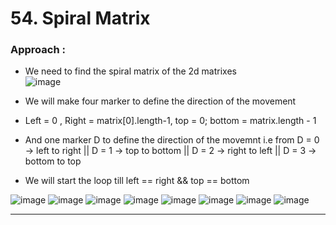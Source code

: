 # 54. Spiral Matrix

 
### Approach : 
- We need to find the spiral matrix of the 2d matrixes <br>
![image](https://github.com/Nikhilpra17/Leetcode-/assets/97670140/869a231a-88f4-436b-b3ee-a4c8eaec89bc) <br>

- We will make four marker to define the direction of the movement 
- Left = 0 , Right = matrix[0].length-1, top = 0; bottom = matrix.length - 1
- And one marker D to define the direction of the movemnt i.e from D = 0 -> left to right || D = 1 -> top to bottom || D = 2 -> right to left || D = 3 -> bottom to top
- We will start the loop till left == right && top == bottom 

![image](https://github.com/Nikhilpra17/Leetcode-/assets/97670140/88575881-778e-4532-9fc5-e2a2c07eb9f0)
![image](https://github.com/Nikhilpra17/Leetcode-/assets/97670140/44f00b52-9b56-4a83-925d-be6a1dd0da26)
![image](https://github.com/Nikhilpra17/Leetcode-/assets/97670140/4394d9f6-646d-4194-a4f9-4b65a2c647fd)
![image](https://github.com/Nikhilpra17/Leetcode-/assets/97670140/b06a7a2a-ec9b-473c-9ccc-95e40e522828)
![image](https://github.com/Nikhilpra17/Leetcode-/assets/97670140/6f99321e-9811-49c3-a455-fcc7ff2f2979)
![image](https://github.com/Nikhilpra17/Leetcode-/assets/97670140/5456e5c2-7eb9-4330-9ad0-147b96a931b5)
![image](https://github.com/Nikhilpra17/Leetcode-/assets/97670140/e9b7759e-5046-477c-8c7d-a717aeaafdbc)
![image](https://github.com/Nikhilpra17/Leetcode-/assets/97670140/77e29ceb-3a08-4e6f-9338-ab0167481b42)



___
